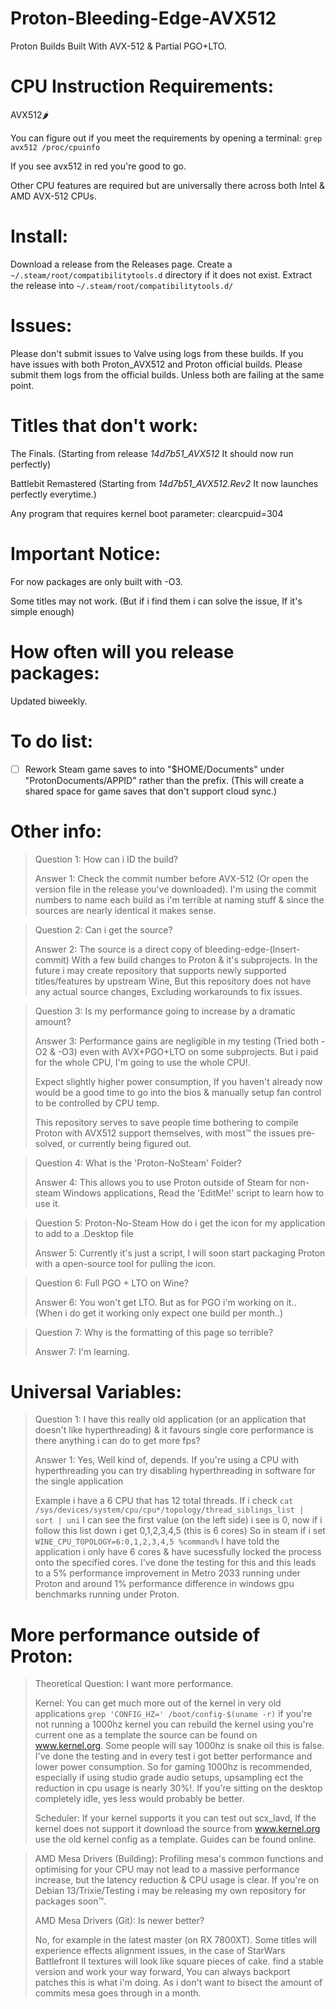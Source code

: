 # Proton-Bleeding-Edge-AVX512
Proton Builds Built With AVX-512 &amp; Partial PGO+LTO.


# CPU Instruction Requirements:
AVX512🌶️

You can figure out if you meet the requirements by opening a terminal:   `grep avx512 /proc/cpuinfo`

If you see avx512 in red you're good to go.

Other CPU features are required but are universally there across both Intel & AMD AVX-512 CPUs.

# Install:

Download a release from the Releases page.
Create a `~/.steam/root/compatibilitytools.d` directory if it does not exist.
Extract the release into `~/.steam/root/compatibilitytools.d/`

# Issues:
Please don't submit issues to Valve using logs from these builds. If you have issues with both Proton_AVX512 and Proton official builds. Please submit them logs from the official builds. Unless both are failing at the same point.


# Titles that don't work:
The Finals. (Starting from release _14d7b51_AVX512_ It should now run perfectly)

Battlebit Remastered (Starting from _14d7b51_AVX512.Rev2_ It now launches perfectly everytime.)

Any program that requires kernel boot parameter: clearcpuid=304

# Important Notice:
For now packages are only built with -O3.

Some titles may not work. (But if i find them i can solve the issue, If it's simple enough)

# How often will you release packages:
Updated biweekly.

# To do list:

- [ ] Rework Steam game saves to into "$HOME/Documents" under "ProtonDocuments/APPID" rather than the prefix. (This will create a shared space for game saves that don't support cloud sync.)

# Other info:

>Question 1: How can i ID the build?
>
>Answer 1: Check the commit number before AVX-512 (Or open the version file in the release you've downloaded).
>I'm using the commit numbers to name each build as i'm terrible at naming stuff & since the sources are nearly identical it makes sense.


>Question 2: Can i get the source?
>
>Answer 2: The source is a direct copy of bleeding-edge-(Insert-commit) With a few build changes to Proton & it's subprojects. In the future i may create repository that supports newly supported titles/features by upstream Wine, But this repository does not have any actual source changes, Excluding workarounds to fix issues.


>Question 3: Is my performance going to increase by a dramatic amount?
>
>Answer 3: Performance gains are negligible in my testing (Tried both -O2 & -O3) even with AVX+PGO+LTO on some subprojects. But i paid for the whole CPU, I'm going to use the whole CPU!. 
>
>Expect slightly higher power consumption, If you haven't already now would be a good time to go into the bios & manually setup fan control to be controlled by CPU temp. 
>
>This repository serves to save people time bothering to compile Proton with AVX512 support themselves, with most™️ the issues pre-solved, or currently being figured out.


>Question 4: What is the 'Proton-NoSteam' Folder?
>
>Answer 4: This allows you to use Proton outside of Steam for non-steam Windows applications, Read the 'EditMe!' script to learn how to use it.

>Question 5: Proton-No-Steam How do i get the icon for my application to add to a .Desktop file
>
>Answer 5: Currently it's just a script, I will soon start packaging Proton with a open-source tool for pulling the icon.

>Question 6: Full PGO + LTO on Wine?
>
>Answer 6: You won't get LTO. But as for PGO i'm working on it.. (When i do get it working only expect one build per month..)

>Question 7: Why is the formatting of this page so terrible?
>
>Answer 7: I'm learning.

# Universal Variables:

>Question 1: I have this really old application (or an application that doesn't like hyperthreading) & it favours single core performance is there anything i can do to get more fps?
>
>Answer 1: Yes, Well kind of, depends. If you're using a CPU with hyperthreading you can try disabling hyperthreading in software for the single application
>
>Example i have a 6 CPU that has 12 total threads. If i check `cat /sys/devices/system/cpu/cpu*/topology/thread_siblings_list | sort | uni` I can see the first value (on the left side) i see is 0, now if i follow this list down i get 0,1,2,3,4,5 (this is 6 cores) So in steam if i set `WINE_CPU_TOPOLOGY=6:0,1,2,3,4,5 %command%` I have told the application i only have 6 cores & have sucessfully locked the process onto the specified cores.
> I've done the testing for this and this leads to a 5% performance improvement in Metro 2033 running under Proton and around 1% performance difference in windows gpu benchmarks running under Proton.

# More performance outside of Proton:
>Theoretical Question: I want more performance.
>
>
>Kernel:
>You can get much more out of the kernel in very old applications
> `grep 'CONFIG_HZ=' /boot/config-$(uname -r)`
>if you're not running a 1000hz kernel you can rebuild the kernel using you're current one as a template the source can be found on www.kernel.org. Some people will say 1000hz is snake oil this is false. I've done the testing and in every test i got better performance and lower power consumption. So for gaming 1000hz is recommended, especially if using studio grade audio setups, upsampling ect the reduction in cpu usage is nearly 30%!. If you're sitting on the desktop completely idle, yes less would probably be better.
>
>
> Scheduler:
> If your kernel supports it you can test out scx_lavd, If the kernel does not support it download the source from www.kernel.org use the old kernel config as a template. Guides can be found online.

> AMD Mesa Drivers (Building):
>Profiling mesa's common functions and optimising for your CPU may not lead to a massive performance increase, but the latency reduction & CPU usage is clear. If you're on Debian 13/Trixie/Testing i may be releasing my own repository for packages soon™️.
>
> AMD Mesa Drivers (Git):
> Is newer better?
>
> No, for example in the latest master (on RX 7800XT). Some titles will experience effects alignment issues, in the case of StarWars Battlefront II textures will look like square pieces of cake. find a stable version and work your way forward, You can always backport patches this is what i'm doing. As i don't want to bisect the amount of commits mesa goes through in a month.
